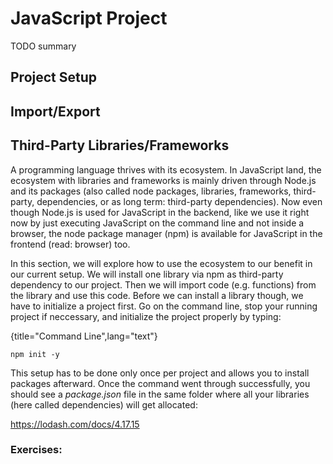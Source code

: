 # JavaScript Project

TODO summary

## Project Setup

## Import/Export

## Third-Party Libraries/Frameworks

A programming language thrives with its ecosystem. In JavaScript land, the ecosystem with libraries and frameworks is mainly driven through Node.js and its packages (also called node packages, libraries, frameworks, third-party, dependencies, or as long term: third-party dependencies). Now even though Node.js is used for JavaScript in the backend, like we use it right now by just executing JavaScript on the command line and not inside a browser, the node package manager (npm) is available for JavaScript in the frontend (read: browser) too.

In this section, we will explore how to use the ecosystem to our benefit in our current setup. We will install one library via npm as third-party dependency to our project. Then we will import code (e.g. functions) from the library and use this code. Before we can install a library though, we have to initialize a project first. Go on the command line, stop your running project if neccessary, and initialize the project properly by typing:

{title="Command Line",lang="text"}
~~~~~~~
npm init -y
~~~~~~~

This setup has to be done only once per project and allows you to install packages afterward. Once the command went through successfully, you should see a *package.json* file in the same folder where all your libraries (here called dependencies) will get allocated:



https://lodash.com/docs/4.17.15

### Exercises: